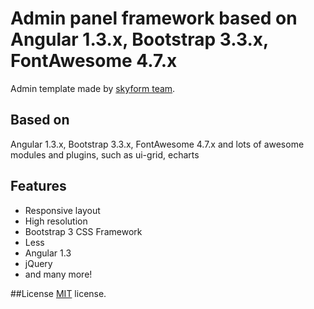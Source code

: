 # Admin panel framework based on Angular 1.3.x, Bootstrap 3.3.x, FontAwesome 4.7.x

Admin template made by [skyform team](http://www.skycloudsoftware.com/).

## Based on
Angular 1.3.x, Bootstrap 3.3.x, FontAwesome 4.7.x and lots of awesome modules and plugins, such as ui-grid, echarts

## Features
* Responsive layout
* High resolution
* Bootstrap 3 CSS Framework
* Less
* Angular 1.3
* jQuery
* and many more!

##License
[MIT](LICENSE.txt) license.
